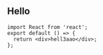 ## Hello

<code src="./demo/index.tsx" ></code>

```tsx
import React from 'react';
export default () => {
  return <div>hell3aao</div>;
};
```

<API type="IProps" ></API>
